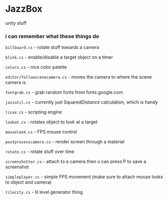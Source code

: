 # JazzBox
 unity stuff

### i can remember what these things do

`billboard.cs` - rotate stuff towards a camera

`blink.cs` - enable/disable a target object on a timer

`colors.cs` - nice color palette

`editor/followscenecamera.cs` - moves the camera to where the scene camera is

`fontgrab.cs` - grab random fonts from fonts.google.com

`jazzutil.cs` - currently just SquaredDistance calculation, which is handy

`lisax.cs` - scripting engine

`lookat.cs` - rotates object to look at a target

`mouselook.cs` - FPS mouse control

`postprocesscamera.cs` - render screen through a material

`rotate.cs` - rotate stuff over time

`screenshotter.cs` - attach to a camera then u can press P to save a screenshot

`simpleplayer.cs` - simple FPS movement (make sure to attach mouse looks to object and camera)

`tilecity.cs` - lil level generator thing
